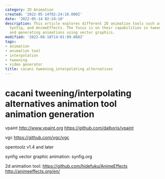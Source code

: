 ```yaml
---
category: 2D Animation
created: '2022-05-14T02:24:10.000Z'
date: '2022-05-14 02:24:10'
description: This article explores different 2D animation tools such as vPaint, vGC,
  Synfig, and AnimeEffects. The focus is on their capabilities in tweening, interpolating,
  and generating animations using vector graphics.
modified: '2022-08-18T14:01:09.888Z'
tags:
- animation
- animation tool
- interpolation
- tweening
- video generator
title: cacani tweening_interpolating alternatives
---
```


# cacani tweening/interpolating alternatives animation tool animation generation

vpaint
http://www.vpaint.org
https://github.com/dalboris/vpaint

vgc
https://github.com/vgc/vgc

opentoolz v1.4 and later

synfig vector graphic animation:
synfig.org

2d animation tool:
https://github.com/hidefuku/AnimeEffects
http://animeeffects.org/en/

